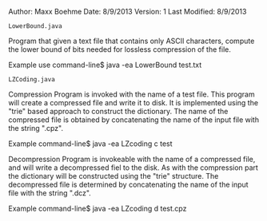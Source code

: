 Author: Maxx Boehme
Date: 8/9/2013
Version: 1
Last Modified: 8/9/2013

	LowerBound.java
Program that given a text file that contains only ASCII characters, compute the lower bound of bits needed for lossless compression of the file.

Example use
command-line$ java -ea LowerBound test.txt

	LZCoding.java
Compression
Program is invoked with the name of a test file.  This program will create a compressed file and write it to disk.
It is implemented using the "trie" based approach to construct the dictionary. The name of the compressed file is obtained by concatenating the name
of the input file with the string ".cpz".

Example
command-line$ java -ea LZcoding c test

Decompression
Program is invokeable with the name of a compressed file, and will write a decompressed fiel to the disk.  As with the compression part the dictionary
will be constructed using the "trie" structure. The decompressed file is determined by concatenating the name of the input file with the string ".dcz".

Example
command-line$ java -ea LZcoding d test.cpz